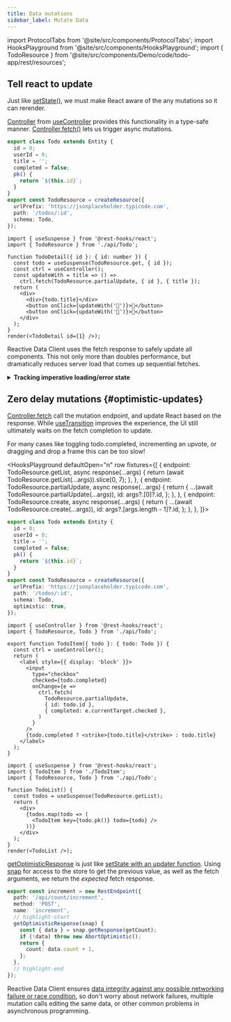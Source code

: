 ```yaml
---
title: Data mutations
sidebar_label: Mutate Data
---
```


import ProtocolTabs from '@site/src/components/ProtocolTabs';
import HooksPlayground from '@site/src/components/HooksPlayground';
import { TodoResource } from '@site/src/components/Demo/code/todo-app/rest/resources';

<head>
  <title>Mutating Asynchronous Data with Reactive Data Client</title>
  <meta name="docsearch:pagerank" content="40"/>
</head>

## Tell react to update

Just like [setState()](https://react.dev/reference/react/useState#setstate), we must make React aware of the any mutations so it can rerender.

[Controller](../api/Controller.md) from [useController](../api/useController.md) provides this functionality in a type-safe manner.
[Controller.fetch()](../api/Controller.md#fetch) lets us trigger async mutations.

[//]: # 'TODO: Add create, and delete examples as well (in tabs)'

<HooksPlayground defaultOpen="n" row>

```ts title="api/Todo" collapsed
export class Todo extends Entity {
  id = 0;
  userId = 0;
  title = '';
  completed = false;
  pk() {
    return `${this.id}`;
  }
}
export const TodoResource = createResource({
  urlPrefix: 'https://jsonplaceholder.typicode.com',
  path: '/todos/:id',
  schema: Todo,
});
```

```tsx title="Todo" {8}
import { useSuspense } from '@rest-hooks/react';
import { TodoResource } from './api/Todo';

function TodoDetail({ id }: { id: number }) {
  const todo = useSuspense(TodoResource.get, { id });
  const ctrl = useController();
  const updateWith = title => () =>
    ctrl.fetch(TodoResource.partialUpdate, { id }, { title });
  return (
    <div>
      <div>{todo.title}</div>
      <button onClick={updateWith('🥑')}>🥑</button>
      <button onClick={updateWith('💖')}>💖</button>
    </div>
  );
}
render(<TodoDetail id={1} />);
```

</HooksPlayground>

Reactive Data Client uses the fetch response to safely update all components. This not only more than doubles
performance, but dramatically reduces server load that comes up sequential fetches.

<details>
<summary><b>Tracking imperative loading/error state</b></summary>

[useLoading()](../api/useLoading.md) enhances async functions by tracking their loading and error states.

```tsx
import { useController } from '@rest-hooks/react';
import { useLoading } from '@rest-hooks/hooks';

function ArticleEdit() {
  const ctrl = useController();
  // highlight-next-line
  const [handleSubmit, loading, error] = useLoading(
    data => ctrl.fetch(todoUpdate, { id }, data),
    [ctrl],
  );
  return <ArticleForm onSubmit={handleSubmit} loading={loading} />;
}
```

React 18 version with [useTransition](https://react.dev/reference/react/useTransition)

```tsx
import { useTransition } from 'react';
import { useController } from '@rest-hooks/react';
import { useLoading } from '@rest-hooks/hooks';

function ArticleEdit() {
  const ctrl = useController();
  const [loading, startTransition] = useTransition();
  const handleSubmit = data =>
    startTransition(() => ctrl.fetch(todoUpdate, { id }, data));
  return <ArticleForm onSubmit={handleSubmit} loading={loading} />;
}
```

</details>

## Zero delay mutations {#optimistic-updates}

[Controller.fetch](../api/Controller.md#fetch) call the mutation endpoint, and update React based on the response.
While [useTransition](https://react.dev/reference/react/useTransition) improves the experience,
the UI still ultimately waits on the fetch completion to update.

For many cases like toggling todo.completed, incrementing an upvote, or dragging and drop
a frame this can be too slow!

<HooksPlayground defaultOpen="n" row fixtures={[
{
  endpoint: TodoResource.getList,
  async response(...args) {
    return (await TodoResource.getList(...args)).slice(0, 7);
  },
},
{
  endpoint: TodoResource.partialUpdate,
  async response(...args) {
    return {
      ...(await TodoResource.partialUpdate(...args)),
      id: args?.[0]?.id,
    };
  },
},
{
  endpoint: TodoResource.create,
  async response(...args) {
    return {
      ...(await TodoResource.create(...args)),
      id: args?.[args.length - 1]?.id,
    };
  },
},
]}>

```ts title="api/Todo" {14}
export class Todo extends Entity {
  id = 0;
  userId = 0;
  title = '';
  completed = false;
  pk() {
    return `${this.id}`;
  }
}
export const TodoResource = createResource({
  urlPrefix: 'https://jsonplaceholder.typicode.com',
  path: '/todos/:id',
  schema: Todo,
  optimistic: true,
});
```

```tsx title="TodoItem" {12-16} collapsed
import { useController } from '@rest-hooks/react';
import { TodoResource, Todo } from './api/Todo';

export function TodoItem({ todo }: { todo: Todo }) {
  const ctrl = useController();
  return (
    <label style={{ display: 'block' }}>
      <input
        type="checkbox"
        checked={todo.completed}
        onChange={e =>
          ctrl.fetch(
            TodoResource.partialUpdate,
            { id: todo.id },
            { completed: e.currentTarget.checked },
          )
        }
      />
      {todo.completed ? <strike>{todo.title}</strike> : todo.title}
    </label>
  );
}
```

```tsx title="TodoList" collapsed
import { useSuspense } from '@rest-hooks/react';
import { TodoItem } from './TodoItem';
import { TodoResource, Todo } from './api/Todo';

function TodoList() {
  const todos = useSuspense(TodoResource.getList);
  return (
    <div>
      {todos.map(todo => (
        <TodoItem key={todo.pk()} todo={todo} />
      ))}
    </div>
  );
}
render(<TodoList />);
```

</HooksPlayground>

[getOptimisticResponse](/rest/guides/optimistic-updates) is just like [setState with an updater function](https://react.dev/reference/react/useState#updating-state-based-on-the-previous-state). Using [snap](../api/Snapshot.md) for access to the store to get the previous
value, as well as the fetch arguments, we return the _expected_ fetch response.

```typescript
export const increment = new RestEndpoint({
  path: '/api/count/increment',
  method: 'POST',
  name: 'increment',
  // highlight-start
  getOptimisticResponse(snap) {
    const { data } = snap.getResponse(getCount);
    if (!data) throw new AbortOptimistic();
    return {
      count: data.count + 1,
    };
  },
  // highlight-end
});
```

Reactive Data Client ensures [data integrity against any possible networking failure or race condition](/rest/guides/optimistic-updates#optimistic-transforms), so don't
worry about network failures, multiple mutation calls editing the same data, or other common
problems in asynchronous programming.
